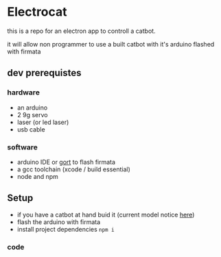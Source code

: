 # Electrocat 

this is a repo for an electron app to controll a catbot.

it will allow non programmer to use a built catbot with it's arduino flashed with firmata

## dev prerequistes
### hardware

- an arduino
- 2 9g servo
- laser (or led laser)
- usb cable

### software

- arduino IDE or [gort](http://gort.io/) to flash firmata
- a gcc toolchain (xcode / build essential)
- node and npm

## Setup

- if you have a catbot at hand buid it (current model notice [here](http://lesnodebots.eu/build.html))
- flash the arduino with firmata
- install project dependencies ```npm i```

### code 

